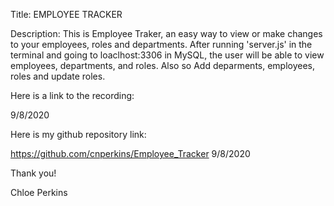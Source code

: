 Title: EMPLOYEE TRACKER

Description: This is Employee Traker, an easy way to view or make changes to your employees, roles and departments. After running 'server.js' in the terminal and going to loaclhost:3306 in MySQL, the user will be able to view employees, departments, and roles. Also so Add deparments, employees, roles and update roles.

Here is a link to the recording: 

 9/8/2020

Here is my github repository link:

https://github.com/cnperkins/Employee_Tracker 9/8/2020

Thank you!

Chloe Perkins